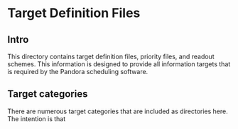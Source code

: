 # Target Definition Files

## Intro

This directory contains target definition files, priority files, and readout schemes. This information is designed to provide all information targets that is required by the Pandora scheduling software.

## Target categories

There are numerous target categories that are included as directories here. The intention is that 
